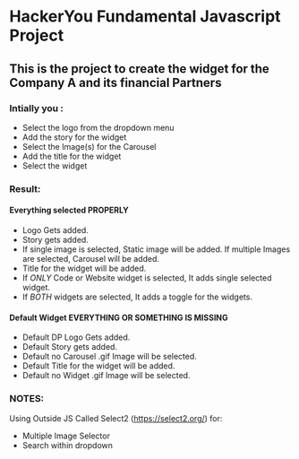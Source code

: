 # HackerYou Fundamental Javascript Project

## This is the project to create the widget for the Company A and its financial Partners

### Intially you :

- Select the logo from the dropdown menu
- Add the story for the widget
- Select the Image(s) for the Carousel
- Add the title for the widget
- Select the widget

### Result:

#### Everything selected PROPERLY

- Logo Gets added.
- Story gets added.
- If single image is selected, Static image will be added. If multiple Images are selected, Carousel will be added.
- Title for the widget will be added.
- If _ONLY_ Code or Website widget is selected, It adds single selected widget.
- If _BOTH_ widgets are selected, It adds a toggle for the widgets.

#### Default Widget EVERYTHING OR SOMETHING IS MISSING

- Default DP Logo Gets added.
- Default Story gets added.
- Default no Carousel .gif Image will be selected.
- Default Title for the widget will be added.
- Default no Widget .gif Image will be selected.

### NOTES:

Using Outside JS Called Select2 (https://select2.org/) for:

- Multiple Image Selector
- Search within dropdown
